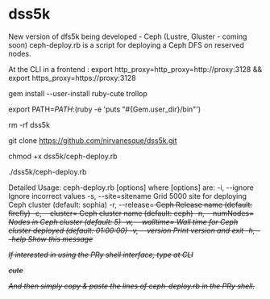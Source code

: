 # dss5k
New version of dfs5k being developed - Ceph (Lustre, Gluster - coming soon)
ceph-deploy.rb is a script for deploying a Ceph DFS on reserved nodes.


At the CLI in a frontend :
export http_proxy=http_proxy=http://proxy:3128 && export https_proxy=https://proxy:3128

gem install --user-install ruby-cute trollop

export PATH=$PATH:$(ruby -e 'puts "#{Gem.user_dir}/bin"')

rm -rf dss5k

git clone https://github.com/nirvanesque/dss5k.git

chmod +x dss5k/ceph-deploy.rb

./dss5k/ceph-deploy.rb

Detailed Usage:
       ceph-deploy.rb [options]
where [options] are:
  -i, --ignore          Ignore incorrect values
  -s, --site=sitename   Grid 5000 site for deploying Ceph cluster (default: sophia)
  -r, --release=<s>     Ceph Release name (default: firefly)
  -c, --cluster=<s>     Ceph cluster name (default: ceph)
  -n, --numNodes=<i>    Nodes in Ceph cluster (default: 5)
  -w, --walltime=<s>    Wall time for Ceph cluster deployed (default: 01:00:00)
  -v, --version         Print version and exit
  -h, --help            Show this message


If interested in using the PRy shell interface, type at CLI

cute

And then simply copy & paste the lines of ceph-deploy.rb in the PRy shell.


